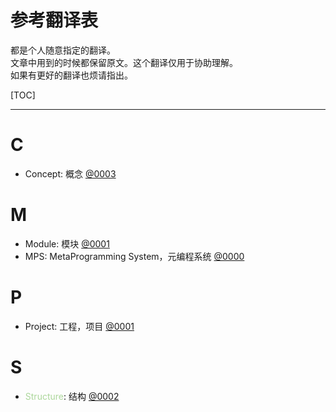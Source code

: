 # 参考翻译表

都是个人随意指定的翻译。  
文章中用到的时候都保留原文。这个翻译仅用于协助理解。  
如果有更好的翻译也烦请指出。
<!-- 刚刚开始写 0002 的我发现，现在恰好有三个开头就是 MPS，而且是按顺序的。 -->

[TOC]

---

# C

- <a id="concept">Concept</a>: 概念 [@0003](0003-Structure-Elementary.md)

# M

- <a id="module">Module</a>: 模块 [@0001](0001-Basics_Of_JetBrains_MPS.md)
- <a id="mps">MPS</a>: MetaProgramming System，元编程系统 [@0000](0000-Intro.md)

# P

- <a id="project">Project</a>: 工程，项目 [@0001](0001-Basics_Of_JetBrains_MPS.md)

# S

- <a id="structure"><span style="color: rgb(172, 215, 155)">Structure</span></a>: 结构 [@0002](0002-Structure-Preparation.md)